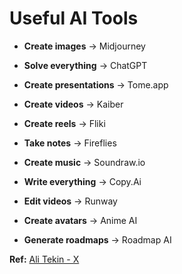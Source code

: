 # Useful AI Tools

- **Create images** → Midjourney

- **Solve everything** → ChatGPT

- **Create presentations** → Tome.app

- **Create videos** → Kaiber

- **Create reels** → Fliki

- **Take notes** → Fireflies

- **Create music** → Soundraw.io

- **Write everything** → Copy.Ai

- **Edit videos** → Runway

- **Create avatars** → Anime AI

- **Generate roadmaps** → Roadmap AI

**Ref:** [Ali Tekin - X](https://x.com/alitekintr/status/1799818593913475425)
